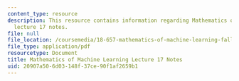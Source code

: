 ```yaml
---
content_type: resource
description: This resource contains information regarding Mathematics of machine learning
  lecture 17 notes.
file: null
file_location: /coursemedia/18-657-mathematics-of-machine-learning-fall-2015/20907a506d03148f37ce90f1af2659b1_MIT18_657F15_L17.pdf
file_type: application/pdf
resourcetype: Document
title: Mathematics of Machine Learning Lecture 17 Notes
uid: 20907a50-6d03-148f-37ce-90f1af2659b1
---
```

